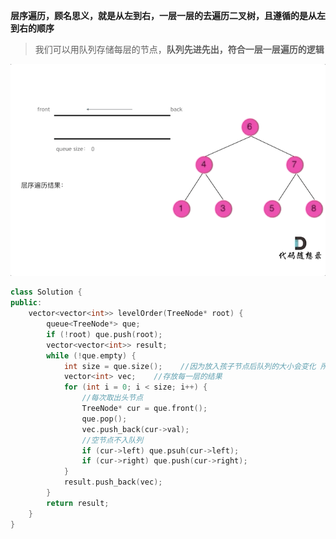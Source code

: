 **层序遍历，顾名思义，就是从左到右，一层一层的去遍历二叉树，且遵循的是从左到右的顺序**



> 我们可以用队列存储每层的节点，**队列先进先出，符合一层一层遍历的逻辑**



![102二叉树的层序遍历](008eGmZEly1gnad5itmk8g30iw0cqe83.gif)





```cpp
class Solution {
public:
    vector<vector<int>> levelOrder(TreeNode* root) {
        queue<TreeNode*> que;
        if (!root) que.push(root);
        vector<vector<int>> result;
        while (!que.empty) {
            int size = que.size();    //因为放入孩子节点后队列的大小会变化 所以这里需要固定队列的大小
            vector<int> vec;    //存放每一层的结果
            for (int i = 0; i < size; i++) {
                //每次取出头节点
                TreeNode* cur = que.front();
                que.pop();
                vec.push_back(cur->val);
                //空节点不入队列
                if (cur->left) que.psuh(cur->left);
                if (cur->right) que.push(cur->right);
            }
            result.push_back(vec);
        }
        return result;
    }
}
```

